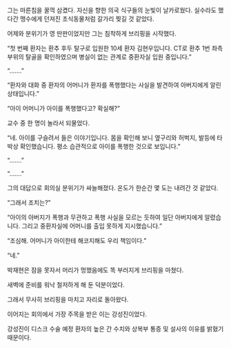 그는 마른침을 꿀꺽 삼켰다. 자신을 향한 의국 식구들의 눈빛이 날카로웠다. 실수라도 했다간 맹수에게 던져진 초식동물처럼 갈가리 찢길 것 같았다.

어제와 분위기가 영 딴판이었지만 그는 침착하게 브리핑을 시작했다.

“첫 번째 환자는 환추 후두 탈구로 입원한 10세 환자 김현우입니다. CT로 환추 1번 좌측 부위의 탈골을 확인하였으며 병실이 없는 관계로 중환자실 입원 중입니다.”

“…….”

“환자와 대화 중 환자의 어머니가 환자를 폭행했다는 사실을 발견하여 아버지에게 알린 상태입니다.”

“아이 어머니가 아이를 폭행했다고? 확실해?”

교수 중 한 명이 놀라서 되물었다.

“네. 아이를 구슬려서 들은 이야기입니다. 몸을 확인해 보니 옆구리와 허벅지, 발등에 타박상 확인했습니다. 평소 습관적으로 아이를 폭행한 것으로 보입니다.”

“…….”

“…….”

그의 대답으로 회의실 분위기가 싸늘해졌다. 온도가 한순간 몇 도는 내려간 것 같았다.

“그래서 조치는?”

“아이의 아버지가 폭행과 무관하고 폭행 사실을 모르는 듯하여 일단 아버지에게 알렸습니다. 그리고 중환자실에 어머니를 출입 못하게 지시했습니다.”

“조심해. 어머니가 아이한테 해코지해도 우리 책임이다.”

“네.”

박재현은 잠을 못자서 머리가 멍했음에도 똑 부러지게 브리핑을 마쳤다.

새벽에 준비를 워낙 철저하게 해 둔 덕분이었다.

그래서 무사히 브리핑을 마치고 자리로 돌아왔다.

이어지는 회의에서 가장 주목을 받은 이는 강성진이었다.

강성진이 디스크 수술 예정 환자의 높은 간 수치와 상복부 통증 및 설사의 이유를 밝혔기 때문이다.